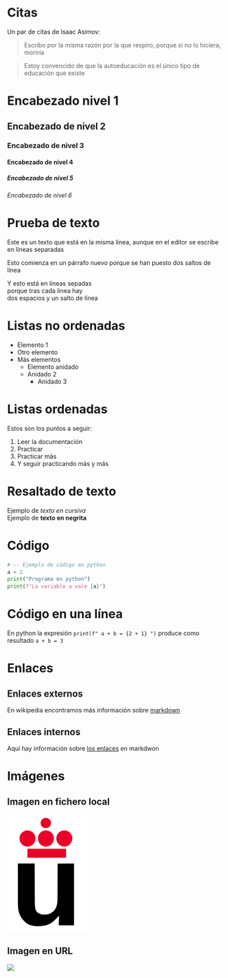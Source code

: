 
# Citas

Un par de citas de Isaac Asimov:

> Escribo por la misma razón por la que respiro, porque si no lo hiciera, moriría

> Estoy convencido de que la autoeducación es el único tipo de educación que existe



# Encabezado nivel 1
## Encabezado de nivel 2
### Encabezado de nivel 3
#### Encabezado de nivel 4
##### Encabezado de nivel 5
###### Encabezado de nivel 6

# Prueba de texto

Este es un texto que está en 
la misma línea, aunque en el 
editor se escribe en líneas separadas

Esto comienza en un párrafo nuevo
porque se han puesto dos saltos de línea

Y esto está en líneas sepadas  
porque tras cada linea hay  
dos espacios y un salto de línea

# Listas no ordenadas

* Elemento 1  
* Otro elemento
* Más elementos
  * Elemento anidado  
  * Anidado 2
    * Anidado 3   

# Listas ordenadas

Estos son los puntos a seguir:

1. Leer la documentación
2. Practicar
3. Practicar más
4. Y seguir practicando más y más

# Resaltado de texto

Ejemplo de *texto en cursiva*  
Ejemplo de **texto en negrita**

# Código

```python
# -- Ejemplo de código en python
a = 2
print("Programa en python")
print(f"La variable a vale {a}")
```

# Código en una línea

En python la expresión `print(f" a + b = {2 + 1} ")` produce como resultado ` a + b = 3 ` 
# Enlaces 

## Enlaces externos

En wikipedia encontramos más información sobre [markdown](https://es.wikipedia.org/wiki/Markdown)

## Enlaces internos

Aquí hay información sobre [los enlaces](#Enlaces) en markdwon

# Imágenes

## Imagen en fichero local

![](Logo-urjc.png)


## Imagen en URL

![](https://upload.wikimedia.org/wikipedia/commons/2/2f/CC_BY-SA_3.0.png)


